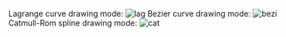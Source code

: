 Lagrange curve drawing mode: ![lag](https://github.com/eszanna/Graphics-hw2/assets/131808772/520c0c72-2fbd-46c4-9930-d2e9263d3bf0)
Bezier curve drawing mode: ![bezi](https://github.com/eszanna/Graphics-hw2/assets/131808772/8a9caa41-de2b-4a70-a468-35a53452a41a)
Catmull-Rom spline drawing mode: ![cat](https://github.com/eszanna/Graphics-hw2/assets/131808772/034286da-0498-49cd-ab3f-b5aee757bd45)
